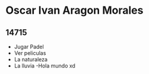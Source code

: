 # Oscar Ivan Aragon Morales 
## 14715 
- Jugar Padel 
- Ver peliculas 
- La naturaleza 
- La lluvia 
-Hola mundo xd